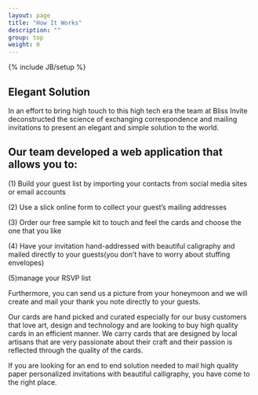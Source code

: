 ```yaml
---
layout: page
title: "How It Works"
description: ""
group: top
weight: 0
---
```

{% include JB/setup %}

<h2>Elegant Solution</h2> 

<p>In an effort to bring high touch to this high tech era the team at Bliss Invite deconstructed the science of exchanging correspondence and mailing invitations to present an elegant and simple solution to the world.</p>  

<h2>Our team developed a web application that allows you to:</h2> 

<p>(1) Build your guest list by importing your contacts from social media sites or email accounts</p> 
<p>(2) Use a slick online form to collect your guest’s mailing addresses</p>
<p>(3) Order our free sample kit to touch and feel the cards and choose the one that you like</p>
<p>(4) Have your invitation hand-addressed with beautiful caligraphy and mailed directly to your guests(you don’t have to worry about stuffing envelopes)</p>
<p>(5)manage your RSVP list</p>
 
<p>Furthermore, you can send us a picture from your honeymoon and we will create and mail your thank you note directly to your guests.</p>
 
<p>Our cards are hand picked and curated especially for our busy customers that love art, design and technology and are looking to buy high quality cards in an efficient manner. We carry cards that are designed by local artisans that are very passionate about their craft and their passion is reflected through the quality of the cards.</p>
 
<p>If you are looking for an end to end solution needed to mail high quality paper personalized invitations with beautiful calligraphy, you have come to the right place.</p>
